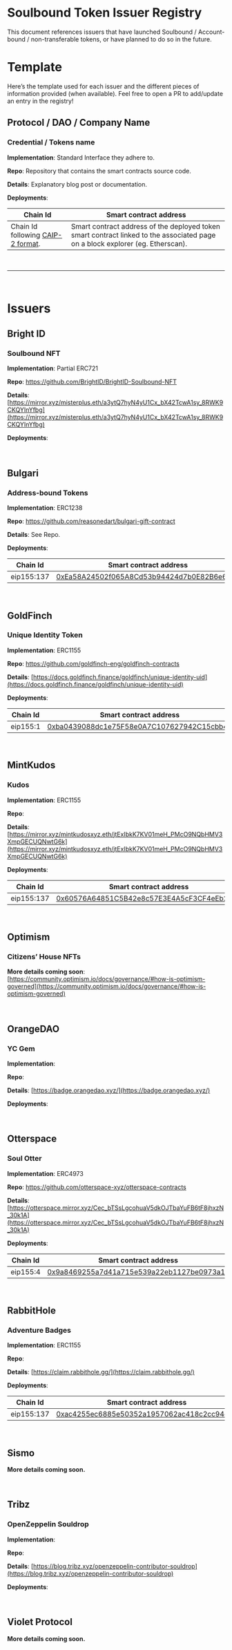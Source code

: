 # Soulbound Token Issuer Registry

This document references issuers that have launched Soulbound / Account-bound / non-transferable tokens, or have planned to do so in the future.

# Template

Here’s the template used for each issuer and the different pieces of information provided (when available).
Feel free to open a PR to add/update an entry in the registry!

## Protocol / DAO / Company Name

### Credential / Tokens name

**Implementation**: Standard Interface they adhere to.

**Repo**: Repository that contains the smart contracts source code.

**Details**: Explanatory blog post or documentation.

**Deployments**:

| Chain Id                                                                                                | Smart contract address                                                                                                         |
| ------------------------------------------------------------------------------------------------------- | ------------------------------------------------------------------------------------------------------------------------------ |
| Chain Id following [CAIP-2 format](https://github.com/ChainAgnostic/CAIPs/blob/master/CAIPs/caip-2.md). | Smart contract address of the deployed token smart contract linked to the associated page on a block explorer (eg. Etherscan). |

<br />

---

<br />

# Issuers

## Bright ID

### Soulbound NFT

**Implementation**: Partial ERC721

**Repo**: https://github.com/BrightID/BrightID-Soulbound-NFT

**Details**: [https://mirror.xyz/misterplus.eth/a3ytQ7hyN4yU1Cx_bX42TcwA1sy_8RWK9CKQYInYfbg](https://mirror.xyz/misterplus.eth/a3ytQ7hyN4yU1Cx_bX42TcwA1sy_8RWK9CKQYInYfbg)

**Deployments**:

<br />

## Bulgari

### Address-bound Tokens

**Implementation**: ERC1238

**Repo**: https://github.com/reasonedart/bulgari-gift-contract

**Details**: See Repo.

**Deployments**:

| Chain Id   | Smart contract address                                                                                                   |
| ---------- | ------------------------------------------------------------------------------------------------------------------------ |
| eip155:137 | [0xEa58A24502f065A8Cd53b94424d7b0E82B6e697c](https://polygonscan.com/address/0xea58a24502f065a8cd53b94424d7b0e82b6e697c) |

<br />

## GoldFinch

### Unique Identity Token

**Implementation**: ERC1155

**Repo**: https://github.com/goldfinch-eng/goldfinch-contracts

**Details**: [https://docs.goldfinch.finance/goldfinch/unique-identity-uid](https://docs.goldfinch.finance/goldfinch/unique-identity-uid)

**Deployments**:

| Chain Id | Smart contract address                                                                                                |
| -------- | --------------------------------------------------------------------------------------------------------------------- |
| eip155:1 | [0xba0439088dc1e75F58e0A7C107627942C15cbb41](https://etherscan.io/address/0xba0439088dc1e75f58e0a7c107627942c15cbb41) |

<br />

## MintKudos

### Kudos

**Implementation**: ERC1155

**Repo**:

**Details**: [https://mirror.xyz/mintkudosxyz.eth/jtExIbkK7KV01meH_PMcO9NQbHMV3XmpGECUQNwtG6k](https://mirror.xyz/mintkudosxyz.eth/jtExIbkK7KV01meH_PMcO9NQbHMV3XmpGECUQNwtG6k)

**Deployments**:

| Chain Id   | Smart contract address                                                                                                   |
| ---------- | ------------------------------------------------------------------------------------------------------------------------ |
| eip155:137 | [0x60576A64851C5B42e8c57E3E4A5cF3CF4eEb2ED6](https://polygonscan.com/address/0x60576a64851c5b42e8c57e3e4a5cf3cf4eeb2ed6) |

<br />

## Optimism

### Citizens’ House NFTs

**More details coming soon**: [https://community.optimism.io/docs/governance/#how-is-optimism-governed](https://community.optimism.io/docs/governance/#how-is-optimism-governed)

<br />

## OrangeDAO

### YC Gem

**Implementation**:

**Repo**:

**Details**: [https://badge.orangedao.xyz/](https://badge.orangedao.xyz/)

**Deployments**:

<br />

## Otterspace

### Soul Otter

**Implementation**: ERC4973

**Repo**: https://github.com/otterspace-xyz/otterspace-contracts

**Details**: [https://otterspace.mirror.xyz/Cec_bTSsLgcohuaV5dkOJTbaYuFB6tF8jhxzN_30k1A](https://otterspace.mirror.xyz/Cec_bTSsLgcohuaV5dkOJTbaYuFB6tF8jhxzN_30k1A)

**Deployments**:

| Chain Id | Smart contract address                                                                                                        |
| -------- | ----------------------------------------------------------------------------------------------------------------------------- |
| eip155:4 | [0x9a8469255a7d41a715e539a22eb1127be0973a1e](https://rinkeby.etherscan.io/address/0x9a8469255a7d41a715e539a22eb1127be0973a1e) |

<br />

## RabbitHole

### Adventure Badges

**Implementation**: ERC1155

**Repo**:

**Details**: [https://claim.rabbithole.gg/](https://claim.rabbithole.gg/)

**Deployments**:

| Chain Id   | Smart contract address                                                                                                   |
| ---------- | ------------------------------------------------------------------------------------------------------------------------ |
| eip155:137 | [0xac4255ec6885e50352a1957062ac418c2cc94e27](https://polygonscan.com/address/0xac4255ec6885e50352a1957062ac418c2cc94e27) |

<br />

## Sismo

**More details coming soon.**

<br />

## Tribz

### OpenZeppelin Souldrop

**Implementation**:

**Repo**:

**Details**: [https://blog.tribz.xyz/openzeppelin-contributor-souldrop](https://blog.tribz.xyz/openzeppelin-contributor-souldrop)

**Deployments**:

<br />

## Violet Protocol

**More details coming soon.**
